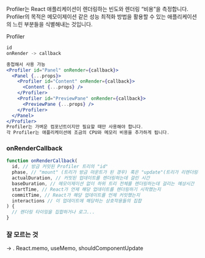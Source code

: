 Profiler는 React 애플리케이션이 렌더링하는 빈도와 렌더링 “비용”을 측정합니다. Profiler의 목적은 메모이제이션 같은 성능 최적화 방법을 활용할 수 있는 애플리케이션의 느린 부분들을 식별해내는 것입니다.

Profiler 
```jsx
id 
onRender -> callback 

중첩해서 사용 가능 
<Profiler id="Panel" onRender={callback}>
  <Panel {...props}>
    <Profiler id="Content" onRender={callback}>
      <Content {...props} />
    </Profiler>
    <Profiler id="PreviewPane" onRender={callback}>
      <PreviewPane {...props} />
    </Profiler>
  </Panel>
</Profiler>
Profiler는 가벼운 컴포넌트이지만 필요할 때만 사용해야 합니다. 
각 Profiler는 애플리케이션에 조금의 CPU와 메모리 비용을 추가하게 됩니다.


```

### onRenderCallback

```jsx
function onRenderCallback(
  id, // 방금 커밋된 Profiler 트리의 "id"
  phase, // "mount" (트리가 방금 마운트가 된 경우) 혹은 "update"(트리가 리렌더링된 경우)
  actualDuration, // 커밋된 업데이트를 렌더링하는데 걸린 시간
  baseDuration, // 메모이제이션 없이 하위 트리 전체를 렌더링하는데 걸리는 예상시간 
  startTime, // React가 언제 해당 업데이트를 렌더링하기 시작했는지
  commitTime, // React가 해당 업데이트를 언제 커밋했는지
  interactions // 이 업데이트에 해당하는 상호작용들의 집합
) {
  // 렌더링 타이밍을 집합하거나 로그...
}
```


### 잘 모르는 것 
-> . React.memo, useMemo, shouldComponentUpdate